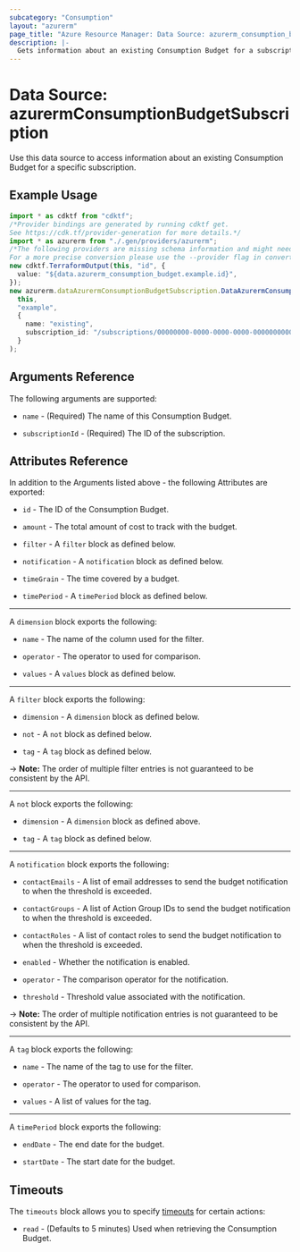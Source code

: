 ```yaml
---
subcategory: "Consumption"
layout: "azurerm"
page_title: "Azure Resource Manager: Data Source: azurerm_consumption_budget_subscription"
description: |-
  Gets information about an existing Consumption Budget for a subscription.
---
```


# Data Source: azurermConsumptionBudgetSubscription

Use this data source to access information about an existing Consumption Budget for a specific subscription.

## Example Usage

```typescript
import * as cdktf from "cdktf";
/*Provider bindings are generated by running cdktf get.
See https://cdk.tf/provider-generation for more details.*/
import * as azurerm from "./.gen/providers/azurerm";
/*The following providers are missing schema information and might need manual adjustments to synthesize correctly: azurerm.
For a more precise conversion please use the --provider flag in convert.*/
new cdktf.TerraformOutput(this, "id", {
  value: "${data.azurerm_consumption_budget.example.id}",
});
new azurerm.dataAzurermConsumptionBudgetSubscription.DataAzurermConsumptionBudgetSubscription(
  this,
  "example",
  {
    name: "existing",
    subscription_id: "/subscriptions/00000000-0000-0000-0000-000000000000/",
  }
);

```

## Arguments Reference

The following arguments are supported:

*   `name` - (Required) The name of this Consumption Budget.

*   `subscriptionId` - (Required) The ID of the subscription.

## Attributes Reference

In addition to the Arguments listed above - the following Attributes are exported:

*   `id` - The ID of the Consumption Budget.

*   `amount` - The total amount of cost to track with the budget.

*   `filter` - A `filter` block as defined below.

*   `notification` - A `notification` block as defined below.

*   `timeGrain` - The time covered by a budget.

*   `timePeriod` - A `timePeriod` block as defined below.

***

A `dimension` block exports the following:

*   `name` - The name of the column used for the filter.

*   `operator` -  The operator to used for comparison.

*   `values` - A `values` block as defined below.

***

A `filter` block exports the following:

*   `dimension` - A `dimension` block as defined below.

*   `not` - A `not` block as defined below.

*   `tag` - A `tag` block as defined below.

\-> **Note:** The order of multiple filter entries is not guaranteed to be consistent by the API.

***

A `not` block exports the following:

*   `dimension` - A `dimension` block as defined above.

*   `tag` - A `tag` block as defined below.

***

A `notification` block exports the following:

*   `contactEmails` - A list of email addresses to send the budget notification to when the threshold is exceeded.

*   `contactGroups` - A list of Action Group IDs to send the budget notification to when the threshold is exceeded.

*   `contactRoles` - A list of contact roles to send the budget notification to when the threshold is exceeded.

*   `enabled` - Whether the notification is enabled.

*   `operator` - The comparison operator for the notification.

*   `threshold` - Threshold value associated with the notification.

\-> **Note:** The order of multiple notification entries is not guaranteed to be consistent by the API.

***

A `tag` block exports the following:

*   `name` - The name of the tag to use for the filter.

*   `operator` - The operator to used for comparison.

*   `values` - A list of values for the tag.

***

A `timePeriod` block exports the following:

*   `endDate` - The end date for the budget.

*   `startDate` - The start date for the budget.

## Timeouts

The `timeouts` block allows you to specify [timeouts](https://www.terraform.io/language/resources/syntax#operation-timeouts) for certain actions:

* `read` - (Defaults to 5 minutes) Used when retrieving the Consumption Budget.
